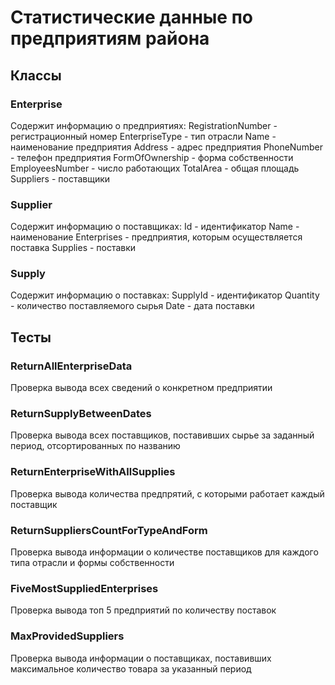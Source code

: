 # Статистические данные по предприятиям района

## Классы

### Enterprise
Содержит информацию о предприятиях:
RegistrationNumber - регистрационный номер
EnterpriseType - тип отрасли
Name - наименование предприятия
Address - адрес предприятия
PhoneNumber - телефон предприятия
FormOfOwnership - форма собственности
EmployeesNumber - число работающих
TotalArea - общая площадь
Suppliers - поставщики

### Supplier
Содержит информацию о поставщиках:
Id - идентификатор
Name - наименование
Enterprises - предприятия, которым осуществляется поставка
Supplies - поставки

### Supply
Содержит информацию о поставках:
SupplyId - идентификатор
Quantity - количество поставляемого сырья
Date - дата поставки

## Тесты

### ReturnAllEnterpriseData
Проверка вывода всех сведений о конкретном предприятии

### ReturnSupplyBetweenDates
Проверка вывода всех поставщиков, поставивших сырье за заданный период, отсортированных по названию

### ReturnEnterpriseWithAllSupplies
Проверка вывода количества предпрятий, с которыми работает каждый поставщик

### ReturnSuppliersCountForTypeAndForm
Проверка вывода информации о количестве поставщиков для каждого типа отрасли и формы собственности

### FiveMostSuppliedEnterprises
Проверка вывода топ 5 предприятий по количеству поставок

### MaxProvidedSuppliers
Проверка вывода информации о поставщиках, поставивших максимальное количество товара за указанный период
